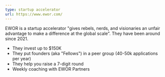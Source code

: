 ```yaml
---
type: startup accelerator
url: https://www.ewor.com/
---
```

EWOR is a startup accelerator "gives rebels, nerds, and visionaries an unfair advantage to make a difference at the global scale". They have been around since 2021.
- They invest up to $150K
- They put founders (aka "Fellows") in a peer group (40-50k applications per year)
- They help you raise a 7-digit round
- Weekly coaching with EWOR Partners
